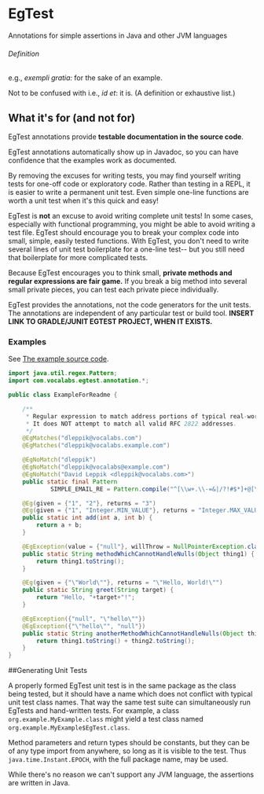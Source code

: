 # EgTest
Annotations for simple assertions in Java and other JVM languages

###### Definition
e.g., _exempli gratia:_ for the sake of an example.

Not to be confused with i.e., _id et_: it is. (A definition or exhaustive list.)

## What it's for (and not for)
EgTest annotations provide **testable documentation in the source code**.

EgTest annotations automatically show up in Javadoc, so you can have confidence that the examples work as documented.

By removing the excuses for writing tests, you may find yourself writing tests for one-off code or exploratory code. 
Rather than testing in a REPL, it is easier to write a permanent unit test. Even simple one-line functions are worth a 
unit test when it's this quick and easy!

EgTest is **not** an excuse to avoid writing complete unit tests! In some cases, especially
with functional programming, you might be able to avoid writing a test file. EgTest should encourage you to 
break your complex code into small, simple, easily tested functions. With EgTest, you don't need to write several lines
of unit test boilerplate for a one-line test-- but you still need that boilerplate for more complicated tests.

Because EgTest encourages you to think small, **private methods and regular expressions are fair game.** If you break a 
big method into several small private pieces, you can test each private piece individually.

EgTest provides the annotations, not the code generators for the unit tests. The annotations are independent of any
particular test or build tool.
**INSERT LINK TO GRADLE/JUNIT EGTEST PROJECT, WHEN IT EXISTS.**

### Examples

See [The example source code](https://github.com/dleppik/EgTest/tree/master/src/main/java/com/vocalabs/egtest/example).

```Java
import java.util.regex.Pattern;
import com.vocalabs.egtest.annotation.*;

public class ExampleForReadme {

    /**
     * Regular expression to match address portions of typical real-world email addresses.
     * It does NOT attempt to match all valid RFC 2822 addresses.
     */
    @EgMatches("dleppik@vocalabs.com")
    @EgMatches("dleppik@vocalabs.example.com")

    @EgNoMatch("dleppik")
    @EgNoMatch("dleppik@vocalabs@example.com")
    @EgNoMatch("David Leppik <dleppik@vocalabs.com>")
    public static final Pattern
            SIMPLE_EMAIL_RE = Pattern.compile("^[\\w+.\\-=&|/?!#$*]+@[\\w.\\-]+\\.[\\w]+$");

    @Eg(given = {"1", "2"}, returns = "3")
    @Eg(given = {"1", "Integer.MIN_VALUE"}, returns = "Integer.MAX_VALUE")
    public static int add(int a, int b) {
        return a + b;
    }

    @EgException(value = {"null"}, willThrow = NullPointerException.class)
    public static String methodWhichCannotHandleNulls(Object thing1) {
        return thing1.toString();
    }

    @Eg(given = {"\"World\""}, returns = "\"Hello, World!\"")
    public static String greet(String target) {
        return "Hello, "+target+"!";
    }

    @EgException({"null", "\"hello\""})
    @EgException({"\"hello\"", "null"})
    public static String anotherMethodWhichCannotHandleNulls(Object thing1, Object thing2) {
        return thing1.toString() + thing2.toString();
    }
}
```

##Generating Unit Tests

A properly formed EgTest unit test is in the same package as the class being tested, but it should have a name which
does not conflict with typical unit test class names. That way the same test suite can simultaneously run EgTests and 
hand-written tests. For example, a class `org.example.MyExample.class` might yield a test class named 
`org.example.MyExample$EgTest.class`.

Method parameters and return types should be constants, but they can be of any type import from anywhere, so long as 
it is visible to the test. Thus `java.time.Instant.EPOCH`, with the full package name, may be used.

While there's no reason we can't support any JVM language, the assertions are written in Java.